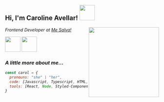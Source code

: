 <h2> Hi, I'm Caroline Avellar! <img src="https://media.giphy.com/media/mGcNjsfWAjY5AEZNw6/giphy.gif" width="50"></h2>
<img align='right' src="https://media4.giphy.com/media/8BlEa9XDwxOwdB6mKW/giphy.gif" width="230">
<p><em>Frontend Developer at <a href="https://www.mesalva.com/">Me Salva!</a></p>

[<img src="https://image.flaticon.com/icons/png/512/174/174857.png" width="50">](https://www.linkedin.com/in/carolineavllr/)
[<img src="https://image.flaticon.com/icons/png/512/25/25231.png" width="50">](https://github.com/carolineavllr)


### A little more about me...  

```javascript
const carol = {
  pronouns: "she" | "her",
  code: [Javascript, Typescript, HTML, CSS],
  tools: [React, Node, Styled-Components]
}
``` 
